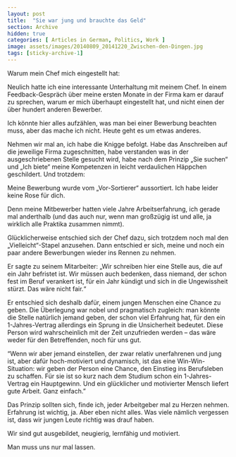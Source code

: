 ```yaml
---
layout: post
title:  "Sie war jung und brauchte das Geld"
section: Archive
hidden: true
categories: [ Articles in German, Politics, Work ]
image: assets/images/20140809_20141220_Zwischen-den-Dingen.jpg
tags: [sticky-archive-1]
---
```



Warum mein Chef mich eingestellt hat:

Neulich hatte ich eine interessante Unterhaltung mit meinem Chef. In einem Feedback-Gespräch über meine ersten Monate in der Firma kam er darauf zu sprechen, warum er mich überhaupt eingestellt hat, und nicht einen der über hundert anderen Bewerber.

Ich könnte hier alles aufzählen, was man bei einer Bewerbung beachten muss, aber das mache ich nicht. Heute geht es um etwas anderes.

Nehmen wir mal an, ich habe die Knigge befolgt. Habe das Anschreiben auf die jeweilige Firma zugeschnitten, habe verstanden was in der ausgeschriebenen Stelle gesucht wird, habe nach dem Prinzip „Sie suchen“ und „Ich biete“ meine Kompetenzen in leicht verdaulichen Häppchen geschildert. Und trotzdem:

Meine Bewerbung wurde vom „Vor-Sortierer“ aussortiert. Ich habe leider keine Rose für dich.

Denn meine Mitbewerber hatten viele Jahre Arbeitserfahrung, ich gerade mal anderthalb (und das auch nur, wenn man großzügig ist und alle, ja wirklich alle Praktika zusammen nimmt).

Glücklicherweise entschied sich der Chef dazu, sich trotzdem noch mal den „Vielleicht“-Stapel anzusehen. Dann entschied er sich, meine und noch ein paar andere Bewerbungen wieder ins Rennen zu nehmen.

Er sagte zu seinem Mitarbeiter: „Wir schreiben hier eine Stelle aus, die auf ein Jahr befristet ist. Wir müssen auch bedenken, dass niemand, der schon fest im Beruf verankert ist, für ein Jahr kündigt und sich in die Ungewissheit stürzt. Das wäre nicht fair.“

Er entschied sich deshalb dafür, einem jungen Menschen eine Chance zu geben. Die Überlegung war nobel und pragmatisch zugleich: man könnte die Stelle natürlich jemand geben, der schon viel Erfahrung hat, für den ein 1-Jahres-Vertrag allerdings ein Sprung in die Unsicherheit bedeutet. Diese Person wird wahrscheinlich mit der Zeit unzufrieden werden – das wäre weder für den Betreffenden, noch für uns gut.

“Wenn wir aber jemand einstellen, der zwar relativ unerfahrenen und jung ist, aber dafür hoch-motiviert und dynamisch, ist das eine Win-Win-Situation: wir geben der Person eine Chance, den Einstieg ins Berufsleben zu schaffen. Für sie ist so kurz nach dem Studium schon ein 1-Jahres-Vertrag ein Hauptgewinn. Und ein glücklicher und motivierter Mensch liefert gute Arbeit. Ganz einfach.”

Das Prinzip sollten sich, finde ich, jeder Arbeitgeber mal zu Herzen nehmen. Erfahrung ist wichtig, ja. Aber eben nicht alles. Was viele nämlich vergessen ist, dass wir jungen Leute richtig was drauf haben.

Wir sind gut ausgebildet, neugierig, lernfähig und motiviert.

Man muss uns nur mal lassen.

 

